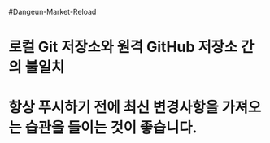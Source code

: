 #Dangeun-Market-Reload

# 로컬 Git 저장소와 원격 GitHub 저장소 간의 불일치
# 항상 푸시하기 전에 최신 변경사항을 가져오는 습관을 들이는 것이 좋습니다.

